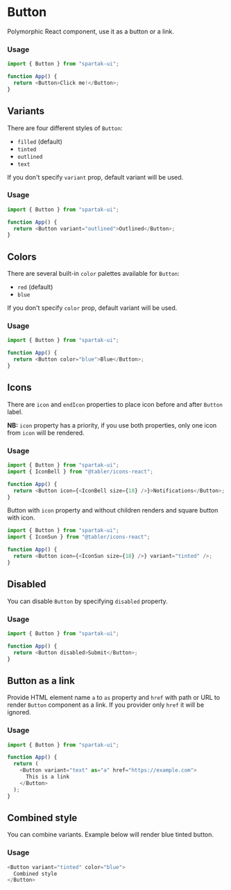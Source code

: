 # Button

Polymorphic React component, use it as a button or a link.

### Usage

```typescript
import { Button } from "spartak-ui";

function App() {
  return <Button>Click me!</Button>;
}
```

## Variants

There are four different styles of `Button`:

- `filled` (default)
- `tinted`
- `outlined`
- `text`

If you don't specify `variant` prop, default variant will be used.

### Usage

```typescript
import { Button } from "spartak-ui";

function App() {
  return <Button variant="outlined">Outlined</Button>;
}
```

## Colors

There are several built-in `color` palettes available for `Button`:

- `red` (default)
- `blue`

If you don't specify `color` prop, default variant will be used.

### Usage

```typescript
import { Button } from "spartak-ui";

function App() {
  return <Button color="blue">Blue</Button>;
}
```

## Icons

There are `icon` and `endIcon` properties to place icon before and after `Button` label.

**NB:** `icon` property has a priority, if you use both properties, only one icon from `icon` will be rendered.

### Usage

```typescript
import { Button } from "spartak-ui";
import { IconBell } from "@tabler/icons-react";

function App() {
  return <Button icon={<IconBell size={18} />}>Notifications</Button>;
}
```

Button with `icon` property and without children renders and square button with icon.

```typescript
import { Button } from "spartak-ui";
import { IconSun } from "@tabler/icons-react";

function App() {
  return <Button icon={<IconSun size={18} />} variant="tinted" />;
}
```

## Disabled

You can disable `Button` by specifying `disabled` property.

### Usage

```typescript
import { Button } from "spartak-ui";

function App() {
  return <Button disabled>Submit</Button>;
}
```

## Button as a link

Provide HTML element name `a` to `as` property and `href` with path or URL to render `Button` component as a link. If you provider only `href` it will be ignored.

### Usage

```typescript
import { Button } from "spartak-ui";

function App() {
  return (
    <Button variant="text" as="a" href="https://example.com">
      This is a link
    </Button>
  );
}
```

## Combined style

You can combine variants. Example below will render blue tinted button.

### Usage

```typescript
<Button variant="tinted" color="blue">
  Combined style
</Button>
```
